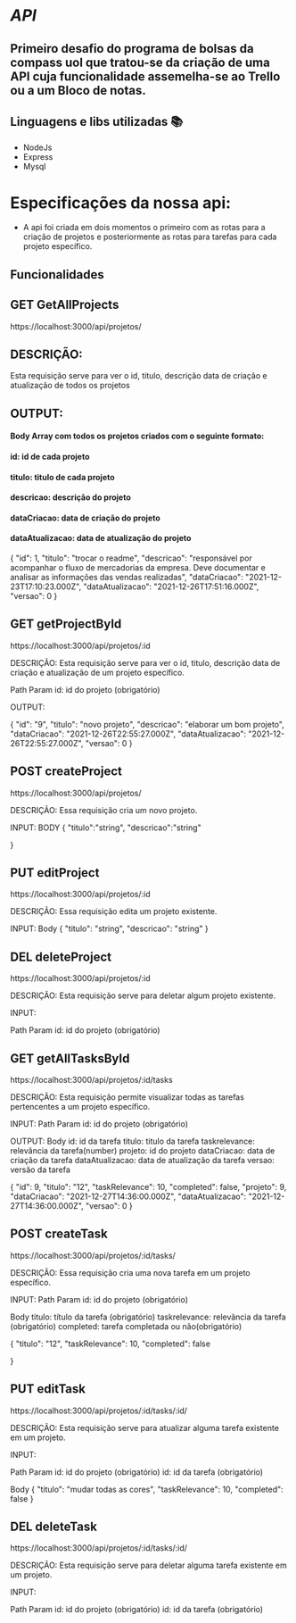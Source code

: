 # **_API_** 

## Primeiro desafio do programa de bolsas da compass uol que tratou-se da criação de uma API cuja funcionalidade assemelha-se ao Trello ou a um Bloco de notas.

## Linguagens e libs utilizadas :books:
- NodeJs
- Express
- Mysql

# Especificações da nossa api:
- A api foi criada em dois momentos o primeiro com as rotas para a criação de projetos e posteriormente as rotas para tarefas para cada projeto específico.
## Funcionalidades


## GET GetAllProjects

https://localhost:3000/api/projetos/

## DESCRIÇÃO:
Esta requisição serve para ver o id, titulo, descrição data de criação e atualização de todos os projetos

## OUTPUT:
#### Body Array com todos os projetos criados com o seguinte formato:
#### id: id de cada projeto
#### titulo: titulo de cada projeto
#### descricao: descrição do projeto
#### dataCriacao: data de criação do projeto
#### dataAtualizacao: data de atualização do projeto

 {
        "id": 1,
        "titulo": "trocar o readme",
        "descricao": "responsável por acompanhar o fluxo de mercadorias da empresa. Deve documentar e analisar as informações das vendas realizadas",
        "dataCriacao": "2021-12-23T17:10:23.000Z",
        "dataAtualizacao": "2021-12-26T17:51:16.000Z",
        "versao": 0
    }

## GET getProjectById

https://localhost:3000/api/projetos/:id

DESCRIÇÃO:
Esta requisição serve para ver o id, titulo, descrição data de criação e atualização de um projeto específico.

Path Param
id: id do projeto (obrigatório)

OUTPUT:

{
    "id": "9",
    "titulo": "novo projeto",
    "descricao": "elaborar um bom projeto",
    "dataCriacao": "2021-12-26T22:55:27.000Z",
    "dataAtualizacao": "2021-12-26T22:55:27.000Z",
    "versao": 0
}

## POST createProject

https://localhost:3000/api/projetos/

DESCRIÇÃO:
Essa requisição cria um novo projeto.

INPUT:
BODY 
{
    "titulo":"string",
    "descricao":"string"
    
}

## PUT editProject

https://localhost:3000/api/projetos/:id

DESCRIÇÃO:
Essa requisição edita um projeto existente.

INPUT:
Body
{
    "titulo": "string",
    "descricao": "string"
}

## DEL deleteProject

https://localhost:3000/api/projetos/:id

DESCRIÇÃO:
Esta requisição serve para deletar algum projeto existente.

INPUT:

Path Param
id: id do projeto (obrigatório)

## GET getAllTasksById

https://localhost:3000/api/projetos/:id/tasks

DESCRIÇÃO:
Esta requisição permite visualizar todas as tarefas pertencentes a um projeto específico.

INPUT:
Path Param
id: id do projeto (obrigatório)

OUTPUT:
Body
id: id da tarefa
titulo: titulo da tarefa
taskrelevance: relevância da tarefa(number)
projeto: id do projeto
dataCriacao: data de criação da tarefa
dataAtualizacao: data de atualização da tarefa
versao: versão da tarefa

 {
        "id": 9,
        "titulo": "12",
        "taskRelevance": 10,
        "completed": false,
        "projeto": 9,
        "dataCriacao": "2021-12-27T14:36:00.000Z",
        "dataAtualizacao": "2021-12-27T14:36:00.000Z",
        "versao": 0
    }

## POST createTask

https://localhost:3000/api/projetos/:id/tasks/

DESCRIÇÃO:
Essa requisição cria uma nova tarefa em um projeto específico.

INPUT:
Path Param
id: id do projeto (obrigatório)

Body
titulo: título da tarefa (obrigatório)
taskrelevance: relevância da tarefa (obrigatório)
completed: tarefa completada ou não(obrigatório)

{
    "titulo": "12",
    "taskRelevance": 10,
    "completed": false
    
}

## PUT editTask
https://localhost:3000/api/projetos/:id/tasks/:id/

DESCRIÇÃO:
Esta requisição serve para atualizar alguma tarefa existente em um projeto.

INPUT:

Path Param
id: id do projeto (obrigatório)
id: id da tarefa (obrigatório)

Body
{
    "titulo": "mudar todas as cores",
    "taskRelevance": 10,
    "completed": false
}

## DEL deleteTask
https://localhost:3000/api/projetos/:id/tasks/:id/

DESCRIÇÃO:
Esta requisição serve para deletar alguma tarefa existente em um projeto.

INPUT:

Path Param
id: id do projeto (obrigatório)
id: id da tarefa (obrigatório)
